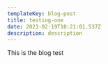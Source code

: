```yaml
---
templateKey: blog-post
title: testing-one
date: 2021-02-19T10:21:01.537Z
description: description
---
```

This is the blog test